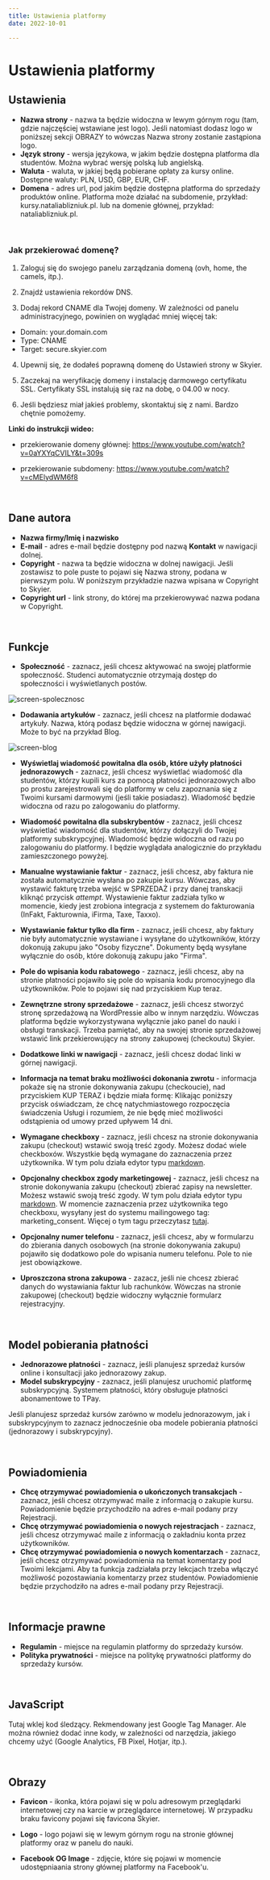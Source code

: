 ```yaml
---
title: Ustawienia platformy
date: 2022-10-01

---
```


# Ustawienia platformy

## Ustawienia
* **Nazwa strony** - nazwa ta będzie widoczna w lewym górnym rogu (tam, gdzie najczęściej wstawiane jest logo). Jeśli natomiast dodasz logo w poniższej sekcji OBRAZY to wówczas Nazwa strony zostanie zastąpiona logo. 
* **Język strony** - wersja językowa, w jakim będzie dostępna platforma dla studentów. Można wybrać wersję polską lub angielską.
* **Waluta** - waluta, w jakiej będą pobierane opłaty za kursy online. Dostępne waluty: PLN, USD, GBP, EUR, CHF. 
* **Domena** - adres url, pod jakim będzie dostępna platforma do sprzedaży produktów online. Platforma może działać na subdomenie, przykład: kursy.nataliablizniuk.pl. lub na domenie głównej, przykład: nataliablizniuk.pl. 

<br/>

### Jak przekierować domenę?

1. Zaloguj się do swojego panelu zarządzania domeną (ovh, home, the camels, itp.).

2. Znajdź ustawienia rekordów DNS.

3. Dodaj rekord CNAME dla Twojej domeny. W zależności od panelu administracyjnego, powinien on wyglądać mniej więcej tak:

- Domain: your.domain.com	
- Type: CNAME
- Target: secure.skyier.com

4. Upewnij się, że dodałeś poprawną domenę do Ustawień strony w Skyier.

5. Zaczekaj na weryfikację domeny i instalację darmowego certyfikatu SSL. Certyfikaty SSL instalują się raz na dobę, o 04.00 w nocy.

6. Jeśli będziesz miał jakieś problemy, skontaktuj się z nami. Bardzo chętnie pomożemy.

**Linki do instrukcji wideo:**

- przekierowanie domeny głównej: https://www.youtube.com/watch?v=0aYXYqCVILY&t=309s

- przekierowanie subdomeny: https://www.youtube.com/watch?v=cMElydWM6f8

<br>

## Dane autora
* **Nazwa firmy/Imię i nazwisko**
* **E-mail** - adres e-mail będzie dostępny pod nazwą **Kontakt** w nawigacji dolnej.
* **Copyright** - nazwa ta będzie widoczna w dolnej nawigacji. Jeśli zostawisz to pole puste to pojawi się Nazwa strony, podana w pierwszym polu. W poniższym przykładzie nazwa wpisana w Copyright to Skyier.
* **Copyright url** - link strony, do której ma przekierowywać nazwa podana w Copyright.


<br>

## Funkcje 

* **Społeczność** - zaznacz, jeśli chcesz aktywować na swojej platformie społeczność. Studenci automatycznie otrzymają dostęp do społeczności i wyświetlanych postów.

![screen-spolecznosc](./images/screen-spolecznosc.jpg)

* **Dodawania artykułów** - zaznacz, jeśli chcesz na platformie dodawać artykuły. Nazwa, którą podasz będzie widoczna w górnej nawigacji. Może to być na przykład Blog. 

![screen-blog](./images/screen-blog.jpg)

* **Wyświetlaj wiadomość powitalna dla osób, które użyły płatności jednorazowych** - zaznacz, jeśli chcesz wyświetlać wiadomość dla studentów, którzy kupili kurs za pomocą płatności jednorazowych albo po prostu zarejestrowali się do platformy w celu zapoznania się z Twoimi kursami darmowymi (jeśli takie posiadasz). Wiadomość będzie widoczna od razu po zalogowaniu do platformy.

* **Wiadomość powitalna dla subskrybentów** - zaznacz, jeśli chcesz wyświetlać wiadomość dla studentów, którzy dołączyli do Twojej platformy subskrypcyjnej. Wiadomość będzie widoczna od razu po zalogowaniu do platformy. I będzie wyglądała analogicznie do przykładu zamieszczonego powyżej. 

* **Manualne wystawianie faktur** - zaznacz, jeśli chcesz, aby faktura nie została automatycznie wysłana po zakupie kursu. Wówczas, aby wystawić fakturę trzeba wejść w SPRZEDAŻ i przy danej transkacji kliknąć przycisk *attempt*. Wystawienie faktur zadziała tylko w momencie, kiedy jest zrobiona integracja z systemem do fakturowania (InFakt, Fakturownia, iFirma, Taxe, Taxxo).

* **Wystawianie faktur tylko dla firm** - zaznacz, jeśli chcesz, aby faktury nie były automatycznie wystawiane i wysyłane do użytkowników, którzy dokonują zakupu jako "Osoby fizyczne". Dokumenty będą wysyłane wyłącznie do osób, które dokonują zakupu jako "Firma". 

* **Pole do wpisania kodu rabatowego** - zaznacz, jeśli chcesz, aby na stronie płatności pojawiło się pole do wpisania kodu promocyjnego dla użytkowników. Pole to pojawi się nad przyciskiem Kup teraz.

* **Zewnętrzne strony sprzedażowe** - zaznacz, jeśli chcesz stworzyć stronę sprzedażową na WordPressie albo w innym narzędziu. Wówczas platforma będzie wykorzystywana wyłącznie jako panel do nauki i obsługi transkacji. Trzeba pamiętać, aby na swojej stronie sprzedażowej wstawić link przekierowujący na strony zakupowej (checkoutu) Skyier.

* **Dodatkowe linki w nawigacji** - zaznacz, jeśli chcesz dodać linki w górnej nawigacji.


* **Informacja na temat braku możliwości dokonania zwrotu** - informacja pokaże się na stronie dokonywania zakupu (checkoucie), nad przyciskiem KUP TERAZ i będzie miała formę: Klikając poniższy przycisk oświadczam, że chcę natychmiastowego rozpoczęcia świadczenia Usługi i rozumiem, że nie będę mieć możliwości odstąpienia od umowy przed upływem 14 dni.


* **Wymagane checkboxy** - zaznacz, jeśli chcesz na stronie dokonywania zakupu (checkout) wstawić swoją treść zgody. Możesz dodać wiele checkboxów. Wszystkie będą wymagane do zaznaczenia przez użytkownika. W tym polu działa edytor typu [markdown](https://support.skyier.com/docs/consultation.html#jak-dzia%C5%82a-markdown).


* **Opcjonalny checkbox zgody marketingowej** - zaznacz, jeśli chcesz na stronie dokonywania zakupu (checkout) zbierać zapisy na newsletter. Możesz wstawić swoją treść zgody. W tym polu działa edytor typu [markdown](https://support.skyier.com/docs/consultation.html#jak-dzia%C5%82a-markdown). W momencie zaznaczenia przez użytkownika tego checkboxu, wysyłany jest do systemu mailingowego tag: marketing_consent. Więcej o tym tagu przeczytasz [tutaj](https://support.skyier.com/docs/integrations-email.html#tagi). 


* **Opcjonalny numer telefonu** - zaznacz, jeśli chcesz, aby w formularzu do zbierania danych osobowych (na stronie dokonywania zakupu) pojawiło się dodatkowo pole do wpisania numeru telefonu. Pole to nie jest obowiązkowe.


* **Uproszczona strona zakupowa** - zazacz, jeśli nie chcesz zbierać danych do wystawiania faktur lub rachunków. Wówczas na stronie zakupowej (checkout) będzie widoczny wyłącznie formularz rejestracyjny. 

<br>

## Model pobierania płatności
* **Jednorazowe płatności** - zaznacz, jeśli planujesz sprzedaż kursów online i konsultacji jako jednorazowy zakup.
* **Model subskrypcyjny** - zaznacz, jeśli planujesz uruchomić platformę subskrypcyjną. Systemem płatności, który obsługuje płatności abonamentowe to TPay. 

Jeśli planujesz sprzedaż kursów zarówno w modelu jednorazowym, jak i subskrypcyjnym to zaznacz jednocześnie oba modele pobierania płatności (jednorazowy i subskrypcyjny).

<br>

## Powiadomienia
* **Chcę otrzymywać powiadomienia o ukończonych transakcjach** - zaznacz, jeśli chcesz otrzymywać maile z informacją o zakupie kursu. Powiadomienie będzie przychodziło na adres e-mail podany przy Rejestracji.
* **Chcę otrzymywać powiadomienia o nowych rejestracjach** - zaznacz, jeśli chcesz otrzymywać maile z informacją o zakładniu konta przez użytkowników. 
* **Chcę otrzymywać powiadomienia o nowych komentarzach** - zaznacz, jeśli chcesz otrzymywać powiadomienia na temat komentarzy pod Twoimi lekcjami. Aby ta funkcja zadziałała przy lekcjach trzeba włączyć możliwość pozostawiania komentarzy przez studentów. Powiadomienie będzie przychodziło na adres e-mail podany przy Rejestracji. 
<br>


## Informacje prawne
* **Regulamin** - miejsce na regulamin platformy do sprzedaży kursów.
* **Polityka prywatności** - miejsce na politykę prywatności platformy do sprzedaży kursów.

<br>

## JavaScript
Tutaj wklej kod śledzący. Rekmendowany jest Google Tag Manager. Ale można również dodać inne kody, w zależności od narzędzia, jakiego chcemy użyć (Google Analytics, FB Pixel, Hotjar, itp.). 

<br>

## Obrazy
* **Favicon** - ikonka, która pojawi się w polu adresowym przeglądarki internetowej czy na karcie w przeglądarce internetowej. W przypadku braku favicony pojawi się favicona Skyier. 
* **Logo** - logo pojawi się w lewym górnym rogu na stronie głównej platformy oraz w panelu do nauki. 


* **Facebook OG Image** - zdjęcie, które się pojawi w momencie udostępniaania strony głównej platformy na Facebook'u.